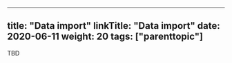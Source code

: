
---
title: "Data import"
linkTitle: "Data import"
date: 2020-06-11
weight: 20
tags: ["parenttopic"]
---

TBD
